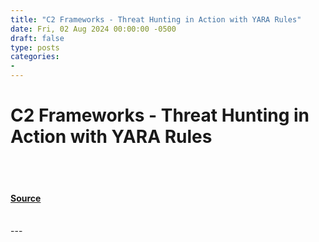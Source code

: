 ```yaml
---
title: "C2 Frameworks - Threat Hunting in Action with YARA Rules"
date: Fri, 02 Aug 2024 00:00:00 -0500
draft: false
type: posts
categories: 
- 
---
```

# C2 Frameworks - Threat Hunting in Action with YARA Rules

<br/>

<br/>


#### [Source](https://www.resecurity.com/blog/article/c2-frameworks-threat-hunting-in-action-with-yara-rules)

<br/>
---
